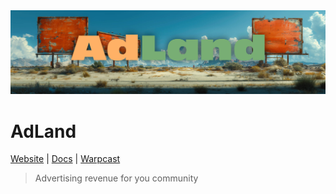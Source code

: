 <img src="banner.jpg"/>

<br />

# AdLand

[Website](https://adland.space) | [Docs](https://docs.adland.space) | [Warpcast](https://warpcast.com/~/channel/adland)

> Advertising revenue for you community